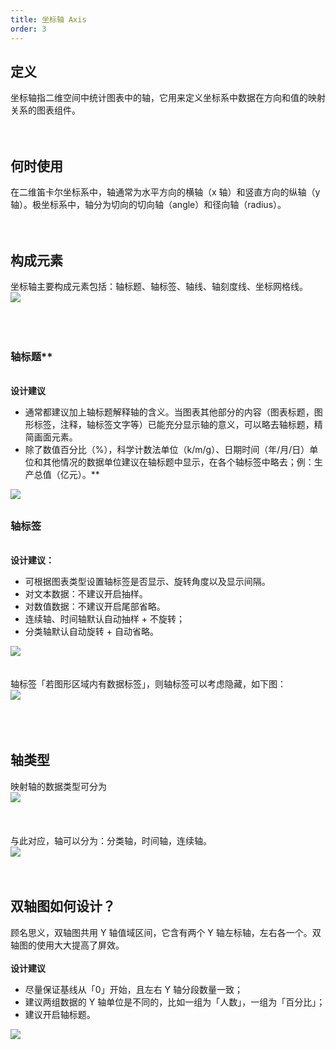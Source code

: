```yaml
---
title: 坐标轴 Axis
order: 3
---
```


## 定义

坐标轴指二维空间中统计图表中的轴，它用来定义坐标系中数据在方向和值的映射关系的图表组件。<br /> <br /> <br />

## 何时使用

在二维笛卡尔坐标系中，轴通常为水平方向的横轴（x 轴）和竖直方向的纵轴（y 轴）。极坐标系中，轴分为切向的切向轴（angle）和径向轴（radius）。<br /> <br /> <br />

## 构成元素

坐标轴主要构成元素包括：轴标题、轴标签、轴线、轴刻度线、坐标网格线。<br />![](https://gw.alipayobjects.com/mdn/rms_f8c6a0/afts/img/A*o8XoSJZQRDcAAAAAAAAAAABkARQnAQ#align=left&display=inline&height=780&margin=%5Bobject%20Object%5D&originHeight=780&originWidth=2204&status=done&style=none&width=2204)<br /> <br /> <br /> <br />

### 轴标题\*\*

<br />**设计建议**

- 通常都建议加上轴标题解释轴的含义。当图表其他部分的内容（图表标题，图形标签，注释，轴标签文字等）已能充分显示轴的意义，可以略去轴标题，精简画面元素。
- 除了数值百分比（%），科学计数法单位（k/m/g）、日期时间（年/月/日）单位和其他情况的数据单位建议在轴标题中显示，在各个轴标签中略去；例：生产总值（亿元）。\*\*

![](https://gw.alipayobjects.com/mdn/rms_f8c6a0/afts/img/A*LL6zQ6sIxwQAAAAAAAAAAABkARQnAQ#align=left&display=inline&height=710&margin=%5Bobject%20Object%5D&originHeight=710&originWidth=2194&status=done&style=none&width=2194)

##

### 轴标签

<br />**设计建议：**

- 可根据图表类型设置轴标签是否显示、旋转角度以及显示间隔。
- 对文本数据：不建议开启抽样。
- 对数值数据：不建议开启尾部省略。
- 连续轴、时间轴默认自动抽样 + 不旋转；
- 分类轴默认自动旋转 + 自动省略。

![](https://gw.alipayobjects.com/mdn/rms_f8c6a0/afts/img/A*Ii5XTb5oHIUAAAAAAAAAAABkARQnAQ#align=left&display=inline&height=1392&margin=%5Bobject%20Object%5D&originHeight=1392&originWidth=2266&status=done&style=none&width=2266)<br /> <br /> <br />轴标签「若图形区域内有数据标签」，则轴标签可以考虑隐藏，如下图：<br />![](https://gw.alipayobjects.com/mdn/rms_f8c6a0/afts/img/A*C2QwTo41DyUAAAAAAAAAAABkARQnAQ#align=left&display=inline&height=806&margin=%5Bobject%20Object%5D&originHeight=806&originWidth=2378&status=done&style=none&width=2378)<br /> <br /> <br /> <br />

## 轴类型

映射轴的数据类型可分为<br />![](https://gw.alipayobjects.com/mdn/rms_f8c6a0/afts/img/A*OcosRYoYmDAAAAAAAAAAAABkARQnAQ#align=left&display=inline&height=480&margin=%5Bobject%20Object%5D&originHeight=480&originWidth=1832&status=done&style=none&width=1832)<br /> <br /> <br /> <br />与此对应，轴可以分为：分类轴，时间轴，连续轴。<br />![](https://gw.alipayobjects.com/mdn/rms_f8c6a0/afts/img/A*zc8XRKCr4hEAAAAAAAAAAABkARQnAQ#align=left&display=inline&height=546&margin=%5Bobject%20Object%5D&originHeight=546&originWidth=1710&status=done&style=none&width=1710)<br /> <br />**<br />**

##

## 双轴图如何设计？

顾名思义，双轴图共用 Y 轴值域区间，它含有两个 Y 轴左标轴，左右各一个。双轴图的使用大大提高了屏效。<br /> <br />**设计建议**

- 尽量保证基线从「0」开始，且左右 Y 轴分段数量一致；
- 建议两组数据的 Y 轴单位是不同的，比如一组为「人数」，一组为「百分比」；
- 建议开启轴标题。

![](https://gw.alipayobjects.com/mdn/rms_f8c6a0/afts/img/A*s0xhQZmQMH8AAAAAAAAAAABkARQnAQ#align=left&display=inline&height=614&margin=%5Bobject%20Object%5D&originHeight=614&originWidth=2348&status=done&style=none&width=2348)<br />
